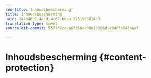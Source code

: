 ```yaml
---
seo-title: Inhoudsbescherming
title: Inhoudsbescherming
uuid: 14464697-4acd-4c67-b0aa-2251595814c9
translation-type: tm+mt
source-git-commit: 557f42cd9a6f356aa99e13386d9e8d65e043a6af

---
```



# Inhoudsbescherming {#content-protection}
